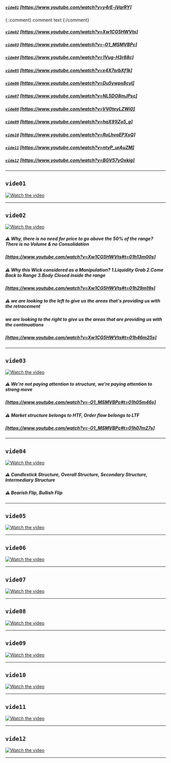 ##### [`vide01`](#vide01) [https://www.youtube.com/watch?v=y4rE-jVqrRY] 
{::comment} comment text {:/comment}
##### [`vide02`](#vide02) [https://www.youtube.com/watch?v=Xw1CG5HWVts]     
##### [`vide03`](#vide03) [https://www.youtube.com/watch?v=-O1_MSMVBPc]     
##### [`vide04`](#vide04) [https://www.youtube.com/watch?v=1Vug-H3r88c]     
##### [`vide05`](#vide05) [https://www.youtube.com/watch?v=x4X7srbXf1k]     
##### [`vide06`](#vide06) [https://www.youtube.com/watch?v=Du5ywps8cyI]     
##### [`vide07`](#vide07) [https://www.youtube.com/watch?v=NL5DO8mJPsc]     
##### [`vide08`](#vide08) [https://www.youtube.com/watch?v=VV0teyLZWi0]     
##### [`vide09`](#vide09) [https://www.youtube.com/watch?v=hqX91iZo5_g]     
##### [`vide10`](#vide10) [https://www.youtube.com/watch?v=RoLhvoEPXsQ]     
##### [`vide11`](#vide11) [https://www.youtube.com/watch?v=ntyP_urAuZM]     
##### [`vide12`](#vide12) [https://www.youtube.com/watch?v=BGV57yOxkig]     
___  
## `vide01`
[![Watch the video](https://img.youtube.com/vi/y4rE-jVqrRY/hqdefault.jpg)](https://www.youtube.com/watch?v=y4rE-jVqrRY)  
___  
## `vide02`
[![Watch the video](https://img.youtube.com/vi/Xw1CG5HWVts/hqdefault.jpg)](https://www.youtube.com/watch?v=Xw1CG5HWVts)  
##### ⚠️ Why, there is no need for price to go above the 50% of the range?  There is no Volume & no Consolidation
##### [https://www.youtube.com/watch?v=Xw1CG5HWVts#t=01h13m00s]  

##### ⚠️ Why this Wick considered as a *Manipulation*? 1.Liquidity Grab 2.Come Back to Range 3.Body Closed inside the range
##### [https://www.youtube.com/watch?v=Xw1CG5HWVts#t=01h29m19s]  

##### ⚠️ we are looking to the left to give us the areas that's providing us with the retracement
#####    we are looking to the right to give us the areas that are providing us with the continuations
##### [https://www.youtube.com/watch?v=Xw1CG5HWVts#t=01h46m25s]  

___  
## `vide03`
[![Watch the video](https://img.youtube.com/vi/-O1_MSMVBPc/hqdefault.jpg)](https://www.youtube.com/watch?v=-O1_MSMVBPc)  
##### ⚠️ We're not paying attention to *structure*,  we're paying attention to *strong move*
##### [https://www.youtube.com/watch?v=-O1_MSMVBPc#t=01h05m46s]  

##### ⚠️ Market structure belongs to HTF, Order flow belongs to LTF
##### [https://www.youtube.com/watch?v=-O1_MSMVBPc#t=01h07m27s]  

___  
## `vide04`  
[![Watch the video](https://img.youtube.com/vi/1Vug-H3r88c/hqdefault.jpg)](https://www.youtube.com/watch?v=1Vug-H3r88c)  

##### ⚠️ Candlestick Structure, Overall Structure, Secondary Structure, Intermediary Structure
##### ⚠️ Bearish Flip, Bullish Flip

___  
## `vide05`  
[![Watch the video](https://img.youtube.com/vi/x4X7srbXf1k/hqdefault.jpg)](https://www.youtube.com/watch?v=x4X7srbXf1k)  
___  
## `vide06`  
[![Watch the video](https://img.youtube.com/vi/Du5ywps8cyI/hqdefault.jpg)](https://www.youtube.com/watch?v=Du5ywps8cyI)  
___  
## `vide07`  
[![Watch the video](https://img.youtube.com/vi/NL5DO8mJPsc/hqdefault.jpg)](https://www.youtube.com/watch?v=NL5DO8mJPsc)  
___  
## `vide08`  
[![Watch the video](https://img.youtube.com/vi/VV0teyLZWi0/hqdefault.jpg)](https://www.youtube.com/watch?v=VV0teyLZWi0)  
___  
## `vide09`  
[![Watch the video](https://img.youtube.com/vi/hqX91iZo5_g/hqdefault.jpg)](https://www.youtube.com/watch?v=hqX91iZo5_g)  
___  
## `vide10`  
[![Watch the video](https://img.youtube.com/vi/RoLhvoEPXsQ/hqdefault.jpg)](https://www.youtube.com/watch?v=RoLhvoEPXsQ)  
___  
## `vide11`  
[![Watch the video](https://img.youtube.com/vi/ntyP_urAuZM/hqdefault.jpg)](https://www.youtube.com/watch?v=ntyP_urAuZM)  
___  
## `vide12`  
[![Watch the video](https://img.youtube.com/vi/BGV57yOxkig/hqdefault.jpg)](https://www.youtube.com/watch?v=BGV57yOxkig)  
___  

